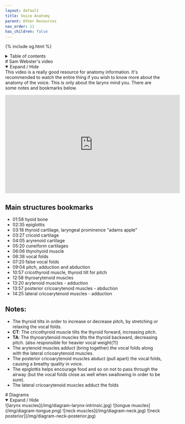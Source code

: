 ```yaml
---
layout: default
title: Voice Anatomy
parent: Other Resources
nav_order: 11
has_children: false
---
```

{% include og.html %}
<details closed markdown="block">
  <summary>
    Table of contents
  </summary>
{: .text-delta }
1. TOC
{:toc}
</details>
# Sam Webster's video
<details open markdown="block">
  <summary>
    Expand / Hide
  </summary>
This video is a really good resource for anatomy information. It's recommended to watch the entire thing if you wish to know more about the anatomy of the voice. This is only about the larynx mind you. There are some notes and bookmarks below.
<p align="left">
  <iframe width="560" height="315" src="https://www.youtube.com/embed/mtqpyzS48zA" title="YouTube video player" frameborder="0" allow="accelerometer; autoplay; clipboard-write; encrypted-media; gyroscope; picture-in-picture" allowfullscreen></iframe>
</p>

## Main structures bookmarks
- 01:58 hyoid bone
- 02:35 epiglottis
- 03:18 thyroid cartilage, laryngeal prominence "adams apple"
- 03:27 cricoid cartilage
- 04:05 aryrenoid cartilage
- 05:20 cuneiform cartilages
- 06:06 thyrohyoid muscle
- 06:38 vocal folds
- 07:20 false vocal folds
- 09:04 pitch, adduction and abduction
- 10:57 cricothyroid muscle, thyroid tilt for pitch
- 12:58 thyroarytenoid muscles
- 13:20 arytenoid muscles - adduction
- 13:57 posterior cricoarytenoid muscles - abduction
- 14:25 lateral cricoarytenoid muscles - adduction

## Notes:
- The thyroid tilts in order to increase or decrease pitch, by stretching or relaxing the vocal folds.
- **CT**: The cricothyroid muscle tilts the thyroid forward, increasing pitch.
- **TA**: The thyroarytenoid muscles tilts the thyroid backward, decreasing pitch. (also responsible for heavier vocal weight(?))
- The arytenoid muscles adduct (bring together) the vocal folds along with the lateral cricoarytenoid muscles.
- The posterior cricoarytenoid muscles abduct (pull apart) the vocal folds, causing a breathy quality in voice.
- The epiglottis helps encourage food and so on not to pass through the airway (but the vocal folds close as well when swallowing in order to be sure).
- The lateral cricoarytenoid muscles adduct the folds

</details>
# Diagrams
<details open markdown="block">
  <summary>
    Expand / Hide
  </summary>
![larynx muscles](/img/diagram-larynx-intrinsic.jpg)
![tongue muscles](/img/diagram-tongue.png)
![neck muscles](/img/diagram-neck.jpg)
![neck posterior](/img/diagram-neck-posterior.jpg)

</details>
